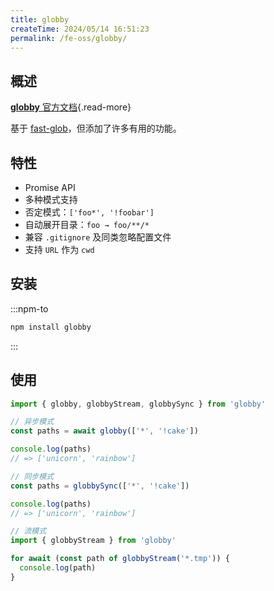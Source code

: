 ```yaml
---
title: globby
createTime: 2024/05/14 16:51:23
permalink: /fe-oss/globby/
---
```


<Badge text="NodeJS" />

<RepoCard repo="sindresorhus/globby" />

## 概述

[**globby** 官方文档](https://github.com/sindresorhus/globby){.read-more}

基于 [fast-glob](./fast-glob.md)，但添加了许多有用的功能。

## 特性

- Promise API
- 多种模式支持
- 否定模式：`['foo*', '!foobar']`
- 自动展开目录：`foo → foo/**/*`
- 兼容 `.gitignore` 及同类忽略配置文件
- 支持 `URL` 作为 `cwd`

## 安装

:::npm-to

```sh
npm install globby
```

:::

## 使用

```ts
import { globby, globbyStream, globbySync } from 'globby'
```

```ts
// 异步模式
const paths = await globby(['*', '!cake'])

console.log(paths)
// => ['unicorn', 'rainbow']
```

```ts
// 同步模式
const paths = globbySync(['*', '!cake'])

console.log(paths)
// => ['unicorn', 'rainbow']
```

```ts
// 流模式
import { globbyStream } from 'globby'

for await (const path of globbyStream('*.tmp')) {
  console.log(path)
}
```
